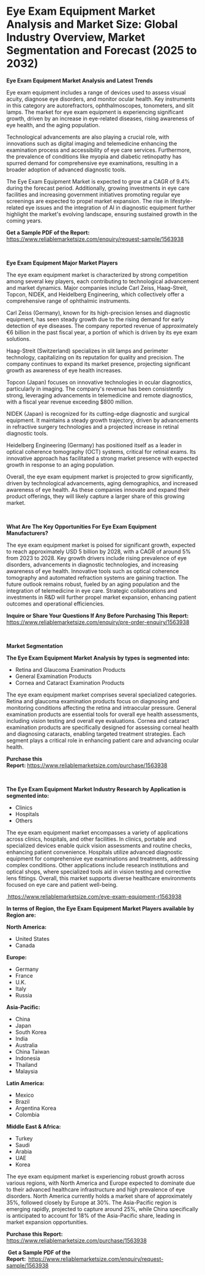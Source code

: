 <p><h1>Eye Exam Equipment Market Analysis and Market Size: Global Industry Overview, Market Segmentation and Forecast (2025 to 2032)</h1></p><p><strong>Eye Exam Equipment Market Analysis and Latest Trends</strong></p>
<p><p>Eye exam equipment includes a range of devices used to assess visual acuity, diagnose eye disorders, and monitor ocular health. Key instruments in this category are autorefractors, ophthalmoscopes, tonometers, and slit lamps. The market for eye exam equipment is experiencing significant growth, driven by an increase in eye-related diseases, rising awareness of eye health, and the aging population. </p><p>Technological advancements are also playing a crucial role, with innovations such as digital imaging and telemedicine enhancing the examination process and accessibility of eye care services. Furthermore,   the prevalence of conditions like myopia and diabetic retinopathy has spurred demand for comprehensive eye examinations, resulting in a broader adoption of advanced diagnostic tools. </p><p>The Eye Exam Equipment Market is expected to grow at a CAGR of 9.4% during the forecast period. Additionally, growing investments in eye care facilities and increasing government initiatives promoting regular eye screenings are expected to propel market expansion. The rise in lifestyle-related eye issues and the integration of AI in diagnostic equipment further highlight the market's evolving landscape, ensuring sustained growth in the coming years.</p></p>
<p><strong>Get a Sample PDF of the Report:&nbsp;</strong> <a href="https://www.reliablemarketsize.com/enquiry/request-sample/1563938?utm_campaign=3112&utm_medium=2&utm_source=Github&utm_content=ia&utm_term=13042025&utm_id=eye-exam-equipment">https://www.reliablemarketsize.com/enquiry/request-sample/1563938</a></p>
<p>&nbsp;</p>
<p><strong>Eye Exam Equipment Major Market Players</strong></p>
<p><p>The eye exam equipment market is characterized by strong competition among several key players, each contributing to technological advancement and market dynamics. Major companies include Carl Zeiss, Haag-Streit, Topcon, NIDEK, and Heidelberg Engineering, which collectively offer a comprehensive range of ophthalmic instruments.</p><p>Carl Zeiss (Germany), known for its high-precision lenses and diagnostic equipment, has seen steady growth due to the rising demand for early detection of eye diseases. The company reported revenue of approximately €6 billion in the past fiscal year, a portion of which is driven by its eye exam solutions.</p><p>Haag-Streit (Switzerland) specializes in slit lamps and perimeter technology, capitalizing on its reputation for quality and precision. The company continues to expand its market presence, projecting significant growth as awareness of eye health increases.</p><p>Topcon (Japan) focuses on innovative technologies in ocular diagnostics, particularly in imaging. The company's revenue has been consistently strong, leveraging advancements in telemedicine and remote diagnostics, with a fiscal year revenue exceeding $800 million.</p><p>NIDEK (Japan) is recognized for its cutting-edge diagnostic and surgical equipment. It maintains a steady growth trajectory, driven by advancements in refractive surgery technologies and a projected increase in retinal diagnostic tools.</p><p>Heidelberg Engineering (Germany) has positioned itself as a leader in optical coherence tomography (OCT) systems, critical for retinal exams. Its innovative approach has facilitated a strong market presence with expected growth in response to an aging population.</p><p>Overall, the eye exam equipment market is projected to grow significantly, driven by technological advancements, aging demographics, and increased awareness of eye health. As these companies innovate and expand their product offerings, they will likely capture a larger share of this growing market.</p></p>
<p>&nbsp;</p>
<p><strong>What Are The Key Opportunities For Eye Exam Equipment Manufacturers?</strong></p>
<p><p>The eye exam equipment market is poised for significant growth, expected to reach approximately USD 5 billion by 2028, with a CAGR of around 5% from 2023 to 2028. Key growth drivers include rising prevalence of eye disorders, advancements in diagnostic technologies, and increasing awareness of eye health. Innovative tools such as optical coherence tomography and automated refraction systems are gaining traction. The future outlook remains robust, fueled by an aging population and the integration of telemedicine in eye care. Strategic collaborations and investments in R&D will further propel market expansion, enhancing patient outcomes and operational efficiencies.</p></p>
<p><strong>Inquire or Share Your Questions If Any Before Purchasing This Report:</strong> <a href="https://www.reliablemarketsize.com/enquiry/pre-order-enquiry/1563938?utm_campaign=3112&utm_medium=2&utm_source=Github&utm_content=ia&utm_term=13042025&utm_id=eye-exam-equipment">https://www.reliablemarketsize.com/enquiry/pre-order-enquiry/1563938</a></p>
<p>&nbsp;</p>
<p><strong>Market Segmentation</strong></p>
<p><strong>The Eye Exam Equipment Market Analysis by types is segmented into:</strong></p>
<p><ul><li>Retina and Glaucoma Examination Products</li><li>General Examination Products</li><li>Cornea and Cataract Examination Products</li></ul></p>
<p><p>The eye exam equipment market comprises several specialized categories. Retina and glaucoma examination products focus on diagnosing and monitoring conditions affecting the retina and intraocular pressure. General examination products are essential tools for overall eye health assessments, including vision testing and overall eye evaluations. Cornea and cataract examination products are specifically designed for assessing corneal health and diagnosing cataracts, enabling targeted treatment strategies. Each segment plays a critical role in enhancing patient care and advancing ocular health.</p></p>
<p><strong>Purchase this Report:&nbsp;</strong><a href="https://www.reliablemarketsize.com/purchase/1563938?utm_campaign=3112&utm_medium=2&utm_source=Github&utm_content=ia&utm_term=13042025&utm_id=eye-exam-equipment">https://www.reliablemarketsize.com/purchase/1563938</a></p>
<p>&nbsp;</p>
<p><strong>The Eye Exam Equipment Market Industry Research by Application is segmented into:</strong></p>
<p><ul><li>Clinics</li><li>Hospitals</li><li>Others</li></ul></p>
<p><p>The eye exam equipment market encompasses a variety of applications across clinics, hospitals, and other facilities. In clinics, portable and specialized devices enable quick vision assessments and routine checks, enhancing patient convenience. Hospitals utilize advanced diagnostic equipment for comprehensive eye examinations and treatments, addressing complex conditions. Other applications include research institutions and optical shops, where specialized tools aid in vision testing and corrective lens fittings. Overall, this market supports diverse healthcare environments focused on eye care and patient well-being.</p></p>
<p><a href="https://www.reliablemarketsize.com/eye-exam-equipment-r1563938?utm_campaign=3112&utm_medium=2&utm_source=Github&utm_content=ia&utm_term=13042025&utm_id=eye-exam-equipment">&nbsp;https://www.reliablemarketsize.com/eye-exam-equipment-r1563938</a></p>
<p><strong>In terms of Region, the Eye Exam Equipment Market Players available by Region are:</strong></p>
<p>
    <p> <strong> North America: </strong>
        <ul>
            <li>United States</li>
            <li>Canada</li>
        </ul>
        </p> 
    <p> <strong> Europe: </strong>
        <ul>
            <li>Germany</li>
            <li>France</li>
            <li>U.K.</li>
            <li>Italy</li>
            <li>Russia</li>
        </ul>
        </p> 
    <p> <strong> Asia-Pacific: </strong>
        <ul>
            <li>China</li>
            <li>Japan</li>
            <li>South Korea</li>
            <li>India</li>
            <li>Australia</li>
            <li>China Taiwan</li>
            <li>Indonesia</li>
            <li>Thailand</li>
            <li>Malaysia</li>
        </ul>
        </p> 
    <p> <strong> Latin America: </strong>
        <ul>
            <li>Mexico</li>
            <li>Brazil</li>
            <li>Argentina Korea</li>
            <li>Colombia</li>
        </ul>
        </p> 
    <p> <strong> Middle East & Africa: </strong>
        <ul>
            <li>Turkey</li>
            <li>Saudi</li>
            <li>Arabia</li>
            <li>UAE</li>
            <li>Korea</li>
        </ul>
    </p>
    </p>
<p><p>The eye exam equipment market is experiencing robust growth across various regions, with North America and Europe expected to dominate due to their advanced healthcare infrastructure and high prevalence of eye disorders. North America currently holds a market share of approximately 35%, followed closely by Europe at 30%. The Asia-Pacific region is emerging rapidly, projected to capture around 25%, while China specifically is anticipated to account for 18% of the Asia-Pacific share, leading in market expansion opportunities.</p></p>
<p><strong>Purchase this Report: </strong><a href="https://www.reliablemarketsize.com/purchase/1563938?utm_campaign=3112&utm_medium=2&utm_source=Github&utm_content=ia&utm_term=13042025&utm_id=eye-exam-equipment">https://www.reliablemarketsize.com/purchase/1563938</a></p>
<p>&nbsp;<strong>Get a Sample PDF of the Report:&nbsp;&nbsp;</strong><a href="https://www.reliablemarketsize.com/enquiry/request-sample/1563938?utm_campaign=3112&utm_medium=2&utm_source=Github&utm_content=ia&utm_term=13042025&utm_id=eye-exam-equipment">https://www.reliablemarketsize.com/enquiry/request-sample/1563938</a></p>
<p><strong></strong></p>
<p><p></p><p></p><p></p></p>